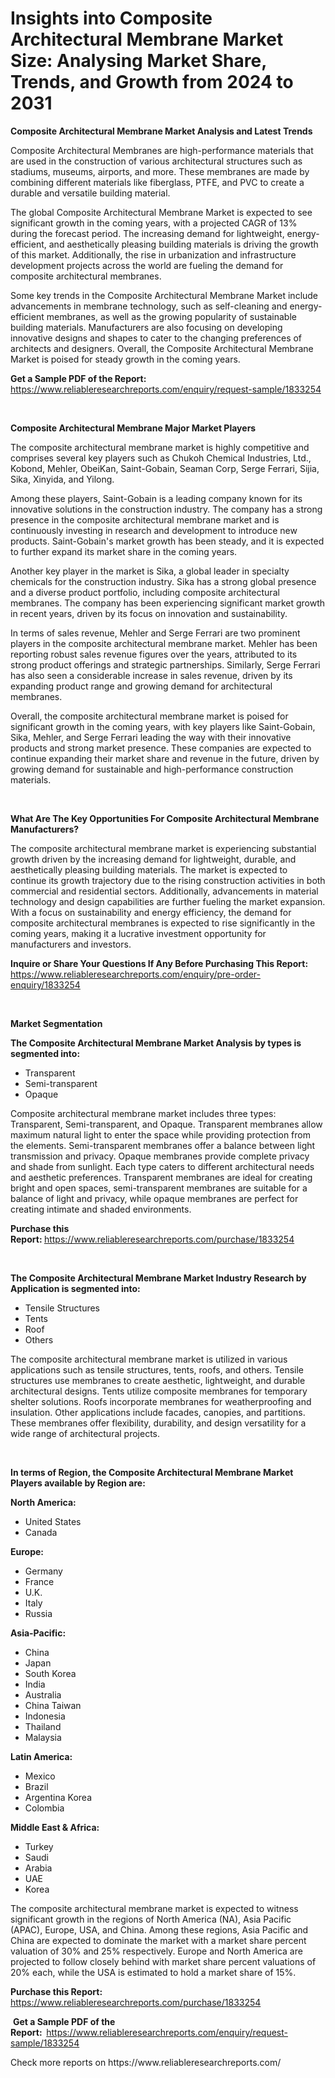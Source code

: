 <p><h1>Insights into Composite Architectural Membrane Market Size: Analysing Market Share, Trends, and Growth from 2024 to 2031</h1></p><p><strong>Composite Architectural Membrane Market Analysis and Latest Trends</strong></p>
<p><p>Composite Architectural Membranes are high-performance materials that are used in the construction of various architectural structures such as stadiums, museums, airports, and more. These membranes are made by combining different materials like fiberglass, PTFE, and PVC to create a durable and versatile building material.</p><p>The global Composite Architectural Membrane Market is expected to see significant growth in the coming years, with a projected CAGR of 13% during the forecast period. The increasing demand for lightweight, energy-efficient, and aesthetically pleasing building materials is driving the growth of this market. Additionally, the rise in urbanization and infrastructure development projects across the world are fueling the demand for composite architectural membranes.</p><p>Some key trends in the Composite Architectural Membrane Market include advancements in membrane technology, such as self-cleaning and energy-efficient membranes, as well as the growing popularity of sustainable building materials. Manufacturers are also focusing on developing innovative designs and shapes to cater to the changing preferences of architects and designers. Overall, the Composite Architectural Membrane Market is poised for steady growth in the coming years.</p></p>
<p><strong>Get a Sample PDF of the Report:&nbsp;</strong> <a href="https://www.reliableresearchreports.com/enquiry/request-sample/1833254">https://www.reliableresearchreports.com/enquiry/request-sample/1833254</a></p>
<p>&nbsp;</p>
<p><strong>Composite Architectural Membrane Major Market Players</strong></p>
<p><p>The composite architectural membrane market is highly competitive and comprises several key players such as Chukoh Chemical Industries, Ltd., Kobond, Mehler, ObeiKan, Saint-Gobain, Seaman Corp, Serge Ferrari, Sijia, Sika, Xinyida, and Yilong. </p><p>Among these players, Saint-Gobain is a leading company known for its innovative solutions in the construction industry. The company has a strong presence in the composite architectural membrane market and is continuously investing in research and development to introduce new products. Saint-Gobain's market growth has been steady, and it is expected to further expand its market share in the coming years.</p><p>Another key player in the market is Sika, a global leader in specialty chemicals for the construction industry. Sika has a strong global presence and a diverse product portfolio, including composite architectural membranes. The company has been experiencing significant market growth in recent years, driven by its focus on innovation and sustainability.</p><p>In terms of sales revenue, Mehler and Serge Ferrari are two prominent players in the composite architectural membrane market. Mehler has been reporting robust sales revenue figures over the years, attributed to its strong product offerings and strategic partnerships. Similarly, Serge Ferrari has also seen a considerable increase in sales revenue, driven by its expanding product range and growing demand for architectural membranes.</p><p>Overall, the composite architectural membrane market is poised for significant growth in the coming years, with key players like Saint-Gobain, Sika, Mehler, and Serge Ferrari leading the way with their innovative products and strong market presence. These companies are expected to continue expanding their market share and revenue in the future, driven by growing demand for sustainable and high-performance construction materials.</p></p>
<p>&nbsp;</p>
<p><strong>What Are The Key Opportunities For Composite Architectural Membrane Manufacturers?</strong></p>
<p><p>The composite architectural membrane market is experiencing substantial growth driven by the increasing demand for lightweight, durable, and aesthetically pleasing building materials. The market is expected to continue its growth trajectory due to the rising construction activities in both commercial and residential sectors. Additionally, advancements in material technology and design capabilities are further fueling the market expansion. With a focus on sustainability and energy efficiency, the demand for composite architectural membranes is expected to rise significantly in the coming years, making it a lucrative investment opportunity for manufacturers and investors.</p></p>
<p><strong>Inquire or Share Your Questions If Any Before Purchasing This Report:</strong> <a href="https://www.reliableresearchreports.com/enquiry/pre-order-enquiry/1833254">https://www.reliableresearchreports.com/enquiry/pre-order-enquiry/1833254</a></p>
<p>&nbsp;</p>
<p><strong>Market Segmentation</strong></p>
<p><strong>The Composite Architectural Membrane Market Analysis by types is segmented into:</strong></p>
<p><ul><li>Transparent</li><li>Semi-transparent</li><li>Opaque</li></ul></p>
<p><p>Composite architectural membrane market includes three types: Transparent, Semi-transparent, and Opaque. Transparent membranes allow maximum natural light to enter the space while providing protection from the elements. Semi-transparent membranes offer a balance between light transmission and privacy. Opaque membranes provide complete privacy and shade from sunlight. Each type caters to different architectural needs and aesthetic preferences. Transparent membranes are ideal for creating bright and open spaces, semi-transparent membranes are suitable for a balance of light and privacy, while opaque membranes are perfect for creating intimate and shaded environments.</p></p>
<p><strong>Purchase this Report:&nbsp;</strong><a href="https://www.reliableresearchreports.com/purchase/1833254">https://www.reliableresearchreports.com/purchase/1833254</a></p>
<p>&nbsp;</p>
<p><strong>The Composite Architectural Membrane Market Industry Research by Application is segmented into:</strong></p>
<p><ul><li>Tensile Structures</li><li>Tents</li><li>Roof</li><li>Others</li></ul></p>
<p><p>The composite architectural membrane market is utilized in various applications such as tensile structures, tents, roofs, and others. Tensile structures use membranes to create aesthetic, lightweight, and durable architectural designs. Tents utilize composite membranes for temporary shelter solutions. Roofs incorporate membranes for weatherproofing and insulation. Other applications include facades, canopies, and partitions. These membranes offer flexibility, durability, and design versatility for a wide range of architectural projects.</p></p>
<p>&nbsp;</p>
<p><strong>In terms of Region, the Composite Architectural Membrane Market Players available by Region are:</strong></p>
<p>
    <p> <strong> North America: </strong>
        <ul>
            <li>United States</li>
            <li>Canada</li>
        </ul>
        </p> 
    <p> <strong> Europe: </strong>
        <ul>
            <li>Germany</li>
            <li>France</li>
            <li>U.K.</li>
            <li>Italy</li>
            <li>Russia</li>
        </ul>
        </p> 
    <p> <strong> Asia-Pacific: </strong>
        <ul>
            <li>China</li>
            <li>Japan</li>
            <li>South Korea</li>
            <li>India</li>
            <li>Australia</li>
            <li>China Taiwan</li>
            <li>Indonesia</li>
            <li>Thailand</li>
            <li>Malaysia</li>
        </ul>
        </p> 
    <p> <strong> Latin America: </strong>
        <ul>
            <li>Mexico</li>
            <li>Brazil</li>
            <li>Argentina Korea</li>
            <li>Colombia</li>
        </ul>
        </p> 
    <p> <strong> Middle East & Africa: </strong>
        <ul>
            <li>Turkey</li>
            <li>Saudi</li>
            <li>Arabia</li>
            <li>UAE</li>
            <li>Korea</li>
        </ul>
    </p>
    </p>
<p><p>The composite architectural membrane market is expected to witness significant growth in the regions of North America (NA), Asia Pacific (APAC), Europe, USA, and China. Among these regions, Asia Pacific and China are expected to dominate the market with a market share percent valuation of 30% and 25% respectively. Europe and North America are projected to follow closely behind with market share percent valuations of 20% each, while the USA is estimated to hold a market share of 15%.</p></p>
<p><strong>Purchase this Report: </strong><a href="https://www.reliableresearchreports.com/purchase/1833254">https://www.reliableresearchreports.com/purchase/1833254</a></p>
<p>&nbsp;<strong>Get a Sample PDF of the Report:&nbsp;&nbsp;</strong><a href="https://www.reliableresearchreports.com/enquiry/request-sample/1833254">https://www.reliableresearchreports.com/enquiry/request-sample/1833254</a></p>
<p><strong></strong></p>
<p>Check more reports on https://www.reliableresearchreports.com/</p>